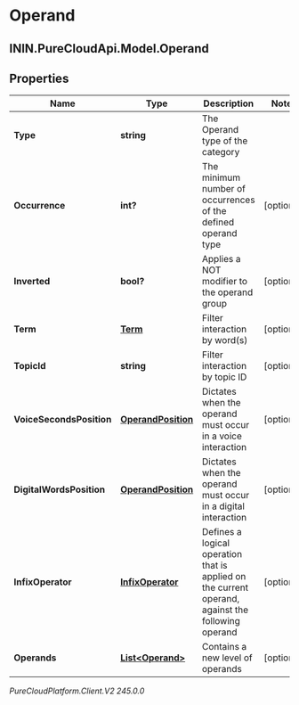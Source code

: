 # Operand

## ININ.PureCloudApi.Model.Operand

## Properties

|Name | Type | Description | Notes|
|------------ | ------------- | ------------- | -------------|
| **Type** | **string** | The Operand type of the category | |
| **Occurrence** | **int?** | The minimum number of occurrences of the defined operand type | [optional] |
| **Inverted** | **bool?** | Applies a NOT modifier to the operand group | [optional] |
| **Term** | [**Term**](Term) | Filter interaction by word(s) | [optional] |
| **TopicId** | **string** | Filter interaction by topic ID | [optional] |
| **VoiceSecondsPosition** | [**OperandPosition**](OperandPosition) | Dictates when the operand must occur in a voice interaction | [optional] |
| **DigitalWordsPosition** | [**OperandPosition**](OperandPosition) | Dictates when the operand must occur in a digital interaction | [optional] |
| **InfixOperator** | [**InfixOperator**](InfixOperator) | Defines a logical operation that is applied on the current operand, against the following operand | [optional] |
| **Operands** | [**List&lt;Operand&gt;**](Operand) | Contains a new level of operands | [optional] |



_PureCloudPlatform.Client.V2 245.0.0_
